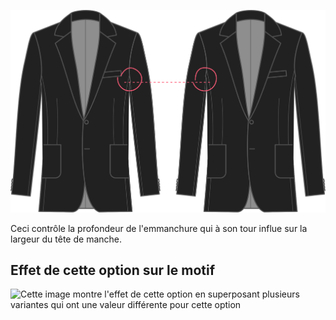 ![Hauteur de l'emmanchure](armholedepthfactor.svg)

Ceci contrôle la profondeur de l'emmanchure qui à son tour influe sur la largeur du tête de manche.

## Effet de cette option sur le motif

![Cette image montre l'effet de cette option en superposant plusieurs variantes qui ont une valeur différente pour cette option](jaeger\_armholedepthfactor\_sample.svg "Effet de cette option sur le motif")
